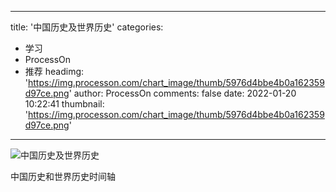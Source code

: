 
---
title: '中国历史及世界历史'
categories: 
 - 学习
 - ProcessOn
 - 推荐
headimg: 'https://img.processon.com/chart_image/thumb/5976d4bbe4b0a162359d97ce.png'
author: ProcessOn
comments: false
date: 2022-01-20 10:22:41
thumbnail: 'https://img.processon.com/chart_image/thumb/5976d4bbe4b0a162359d97ce.png'
---

<div>   
<img class="thumb" alt="中国历史及世界历史" src="https://img.processon.com/chart_image/thumb/5976d4bbe4b0a162359d97ce.png" referrerpolicy="no-referrer">
<p>中国历史和世界历史时间轴</p>  
</div>
            